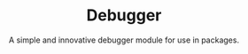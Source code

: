 <div align="center">

# Debugger

A simple and innovative debugger module for use in packages.

</div>
